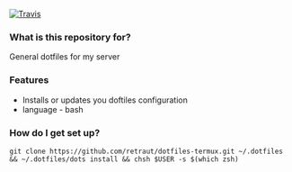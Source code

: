 [![Travis](https://img.shields.io/travis/retraut/dotfiles.svg?style=flat-square)](https://travis-ci.org/retraut/dotfiles)

### What is this repository for? ###
General dotfiles for my server

### Features ###
* Installs or updates you doftiles configuration 
* language - bash

### How do I get set up? ###

```
git clone https://github.com/retraut/dotfiles-termux.git ~/.dotfiles && ~/.dotfiles/dots install && chsh $USER -s $(which zsh)
```
